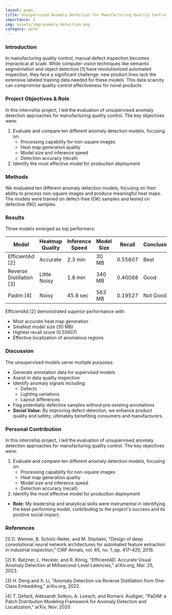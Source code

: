 ```yaml
---
layout: page
title: Unsupervised Anomaly Detection for Manufacturing Quality Control
importance: 2
img: assets/img/anomaly-detection.png
category: work
---
```


### Introduction 
In manufacturing quality control, manual defect inspection becomes impractical at scale. While computer vision techniques like semantic segmentation and object detection [1] have revolutionized automated inspection, they face a significant challenge: new product lines lack the extensive labeled training data needed for these models. This data scarcity can compromise quality control effectiveness for novel products.

### Project Objectives & Role
In this internship project, I led the evaluation of unsupervised anomaly detection approaches for manufacturing quality control. The key objectives were:
1. Evaluate and compare ten different anomaly detection models, focusing on:
   - Processing capability for non-square images
   - Heat map generation quality
   - Model size and inference speed
   - Detection accuracy (recall)
2. Identify the most effective model for production deployment

### Methods
We evaluated ten different anomaly detection models, focusing on their ability to process non-square images and produce meaningful heat maps. The models were trained on defect-free (OK) samples and tested on defective (NG) samples.

### Results 
Three models emerged as top performers:

<div class="table-responsive">
  <table class="table">
    <thead>
      <tr>
        <th>Model</th>
        <th>Heatmap Quality</th>
        <th>Inference Speed</th>
        <th>Model Size</th>
        <th>Recall</th>
        <th>Conclusion</th>
      </tr>
    </thead>
    <tbody>
      <tr>
        <td>EfficientAd [2]</td>
        <td>Accurate</td>
        <td>2.3 min</td>
        <td>30 MB</td>
        <td>0.55607</td>
        <td>Best</td>
      </tr>
      <tr>
        <td>Reverse Distillation [3]</td>
        <td>Little Noisy</td>
        <td>1.8 min</td>
        <td>340 MB</td>
        <td>0.40068</td>
        <td>Good</td>
      </tr>
      <tr>
        <td>Padim [4]</td>
        <td>Noisy</td>
        <td>45.8 sec</td>
        <td>563 MB</td>
        <td>0.19527</td>
        <td>Not Good</td>
      </tr>
    </tbody>
  </table>
</div>

EfficientAd [2] demonstrated superior performance with:
- Most accurate heat map generation
- Smallest model size (30 MB)
- Highest recall score (0.55607)
- Effective localization of anomalous regions

### Discussion
The unsupervised models serve multiple purposes:
- Generate annotation data for supervised models
- Assist in data quality inspection
- Identify anomaly signals including:
  - Defects
  - Lighting variations
  - Layout differences
- Flag potentially defective samples without pre-existing annotations
- **Social Value:** By improving defect detection, we enhance product quality and safety, ultimately benefiting consumers and manufacturers.

### Personal Contribution
In this internship project, I led the evaluation of unsupervised anomaly detection approaches for manufacturing quality control. The key objectives were:
1. Evaluate and compare ten different anomaly detection models, focusing on:
   - Processing capability for non-square images
   - Heat map generation quality
   - Model size and inference speed
   - Detection accuracy (recall)
2. Identify the most effective model for production deployment
- **Role:** My leadership and analytical skills were instrumental in identifying the best-performing model, contributing to the project's success and its positive social impact.

### References
[1] D. Weimer, B. Scholz-Reiter, and M. Shpitalni, "Design of deep convolutional neural network architectures for automated feature extraction in industrial inspection," CIRP Annals, vol. 65, no. 1, pp. 417–420, 2016.

[2] K. Batzner, L. Heckler, and R. König, "EfficientAD: Accurate Visual Anomaly Detection at Millisecond-Level Latencies," arXiv.org, Mar. 25, 2023.

[3] H. Deng and X. Li, "Anomaly Detection via Reverse Distillation from One-Class Embedding," arXiv.org, 2022.

[4] T. Defard, Aleksandr Setkov, A. Loesch, and Romaric Audigier, "PaDiM: a Patch Distribution Modeling Framework for Anomaly Detection and Localization," arXiv, Nov. 2020.

